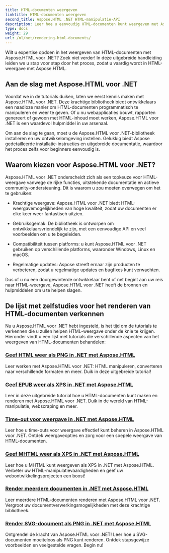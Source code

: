 ```yaml
---
title: HTML-documenten weergeven
linktitle: HTML-documenten weergeven
second_title: Aspose.HTML .NET HTML-manipulatie-API
description: Leer hoe u eenvoudig HTML-documenten kunt weergeven met Aspose.HTML voor .NET-tutorials. Ontdek een uitgebreide lijst met tutorials om HTML-weergave onder de knie te krijgen.
type: docs
weight: 29
url: /nl/net/rendering-html-documents/
---
```


Wilt u expertise opdoen in het weergeven van HTML-documenten met Aspose.HTML voor .NET? Zoek niet verder! In deze uitgebreide handleiding leiden we u stap voor stap door het proces, zodat u vaardig wordt in HTML-weergave met Aspose.HTML.

## Aan de slag met Aspose.HTML voor .NET

Voordat we in de tutorials duiken, laten we eerst kennis maken met Aspose.HTML voor .NET. Deze krachtige bibliotheek biedt ontwikkelaars een naadloze manier om HTML-documenten programmatisch te manipuleren en weer te geven. Of u nu webapplicaties bouwt, rapporten genereert of gewoon met HTML-inhoud moet werken, Aspose.HTML voor .NET is een waardevol hulpmiddel in uw arsenaal.

Om aan de slag te gaan, moet u de Aspose.HTML voor .NET-bibliotheek installeren en uw ontwikkelomgeving instellen. Gelukkig biedt Aspose gedetailleerde installatie-instructies en uitgebreide documentatie, waardoor het proces zelfs voor beginners eenvoudig is.

## Waarom kiezen voor Aspose.HTML voor .NET?

Aspose.HTML voor .NET onderscheidt zich als een topkeuze voor HTML-weergave vanwege de rijke functies, uitstekende documentatie en actieve community-ondersteuning. Dit is waarom u zou moeten overwegen om het te gebruiken:

- Krachtige weergave: Aspose.HTML voor .NET biedt HTML-weergavemogelijkheden van hoge kwaliteit, zodat uw documenten er elke keer weer fantastisch uitzien.

- Gebruiksgemak: De bibliotheek is ontworpen om ontwikkelaarsvriendelijk te zijn, met een eenvoudige API en veel voorbeelden om u te begeleiden.

- Compatibiliteit tussen platforms: u kunt Aspose.HTML voor .NET gebruiken op verschillende platforms, waaronder Windows, Linux en macOS.

- Regelmatige updates: Aspose streeft ernaar zijn producten te verbeteren, zodat u regelmatige updates en bugfixes kunt verwachten.

Dus of u nu een doorgewinterde ontwikkelaar bent of net begint aan uw reis naar HTML-weergave, Aspose.HTML voor .NET heeft de bronnen en hulpmiddelen om u te helpen slagen.

## De lijst met zelfstudies voor het renderen van HTML-documenten verkennen

Nu u Aspose.HTML voor .NET hebt ingesteld, is het tijd om de tutorials te verkennen die u zullen helpen HTML-weergave onder de knie te krijgen. Hieronder vindt u een lijst met tutorials die verschillende aspecten van het weergeven van HTML-documenten behandelen:

### [Geef HTML weer als PNG in .NET met Aspose.HTML](./render-html-as-png/)
Leer werken met Aspose.HTML voor .NET: HTML manipuleren, converteren naar verschillende formaten en meer. Duik in deze uitgebreide tutorial!
### [Geef EPUB weer als XPS in .NET met Aspose.HTML](./render-epub-as-xps/)
Leer in deze uitgebreide tutorial hoe u HTML-documenten kunt maken en renderen met Aspose.HTML voor .NET. Duik in de wereld van HTML-manipulatie, webscraping en meer.
### [Time-out voor weergave in .NET met Aspose.HTML](./rendering-timeout/)
Leer hoe u time-outs voor weergave effectief kunt beheren in Aspose.HTML voor .NET. Ontdek weergaveopties en zorg voor een soepele weergave van HTML-documenten.
### [Geef MHTML weer als XPS in .NET met Aspose.HTML](./render-mhtml-as-xps/)
 Leer hoe u MHTML kunt weergeven als XPS in .NET met Aspose.HTML. Verbeter uw HTML-manipulatievaardigheden en geef uw webontwikkelingsprojecten een boost!
### [Render meerdere documenten in .NET met Aspose.HTML](./render-multiple-documents/)
Leer meerdere HTML-documenten renderen met Aspose.HTML voor .NET. Vergroot uw documentverwerkingsmogelijkheden met deze krachtige bibliotheek.
### [Render SVG-document als PNG in .NET met Aspose.HTML](./render-svg-doc-as-png/)
Ontgrendel de kracht van Aspose.HTML voor .NET! Leer hoe u SVG-documenten moeiteloos als PNG kunt renderen. Ontdek stapsgewijze voorbeelden en veelgestelde vragen. Begin nu!